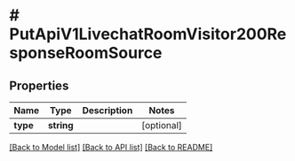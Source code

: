 # # PutApiV1LivechatRoomVisitor200ResponseRoomSource

## Properties

Name | Type | Description | Notes
------------ | ------------- | ------------- | -------------
**type** | **string** |  | [optional]

[[Back to Model list]](../../README.md#models) [[Back to API list]](../../README.md#endpoints) [[Back to README]](../../README.md)
